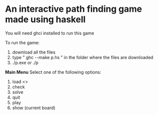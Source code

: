 # An interactive path finding game made using haskell

You will need ghci installed to run this game

To run the game:
1. download all the files
2. type " ghc --make p.hs " in the folder where the files are downloaded
3. ./p.exe or ./p

**Main Menu**
Select one of the following options:
1. load <<filename>>
2. check
3. solve
4. quit
5. play
6. show (current board)
